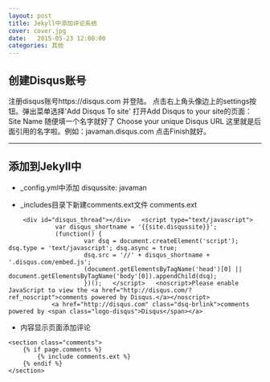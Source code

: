 ```yaml
---
layout: post
title: Jekyll中添加评论系统
cover: cover.jpg
date:   2015-05-23 12:00:00
categories: 其他
---
```



创建Disqus账号
----------


注册disqus账号https://disqus.com 并登陆。
点击右上角头像边上的settings按钮。弹出菜单选择'Add Disqus To site'
打开Add Disqus to your site的页面： 
Site Name 
随便填一个名字就好了
Choose your unique Disqus URL
这里就是后面引用的名字啦。例如：javaman.disqus.com
点击Finish就好。

----------


添加到Jekyll中
-------------

- _config.yml中添加 disqussite: javaman

- _includes目录下新建comments.ext文件
		<i class="icon-file"></i>comments.ext
```
    <div id="disqus_thread"></div> 	 <script type="text/javascript">
    	     var disqus_shortname = '{{site.disqussite}}';
    	     (function() {
    				 var dsq = document.createElement('script'); dsq.type = 'text/javascript'; dsq.async = true;
    				 dsq.src = '//' + disqus_shortname + '.disqus.com/embed.js';
    				 (document.getElementsByTagName('head')[0] || document.getElementsByTagName('body'[0]).appendChild(dsq);
    				 })(); 	 </script> 	 <noscript>Please enable JavaScript to view the <a href="http://disqus.com/?ref_noscript">comments powered by Disqus.</a></noscript>
    	    <a href="http://disqus.com" class="dsq-brlink">comments powered by <span class="logo-disqus">Disqus</span></a>
```
- 内容显示页面添加评论
```
<section class="comments">
	{% if page.comments %}
		{% include comments.ext %}
	{% endif %}
</section>
```
